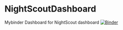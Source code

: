 # NightScoutDashboard
Mybinder Dashboard for NightScout dashboard 
[![Binder](https://mybinder.org/badge_logo.svg)](https://mybinder.org/v2/gh/shanselman/NightScoutDashboard/master?urlpath=lab)
